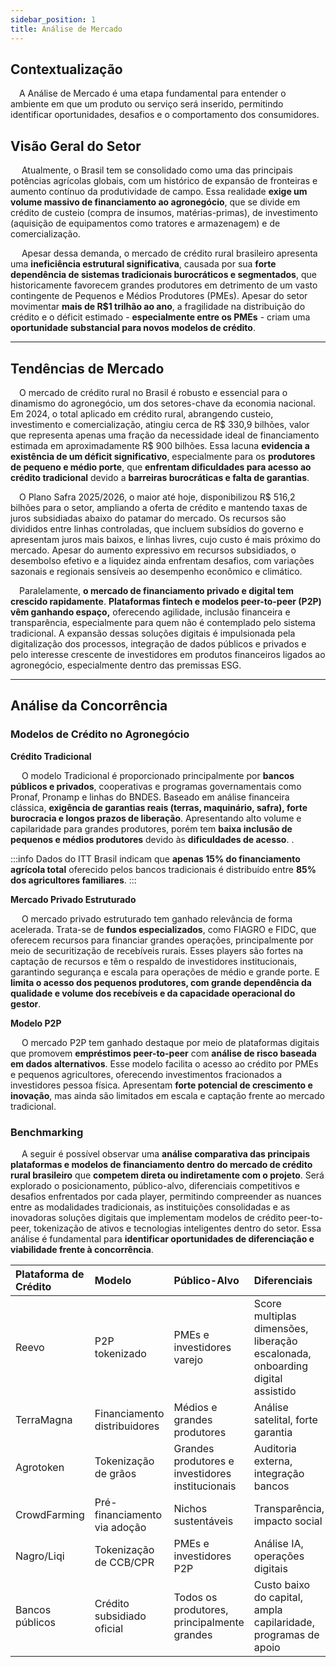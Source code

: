 ```yaml
---
sidebar_position: 1
title: Análise de Mercado
---
```


## Contextualização

&emsp;A Análise de Mercado é uma etapa fundamental para entender o ambiente em que um produto ou serviço será inserido, permitindo identificar oportunidades, desafios e o comportamento dos consumidores. 

## Visão Geral do Setor

&emsp; Atualmente, o Brasil tem se consolidado como uma das principais potências agrícolas globais, com um histórico de expansão de fronteiras e aumento contínuo da produtividade de campo. Essa realidade **exige um volume massivo de financiamento ao agronegócio**, que se divide em crédito de custeio (compra de insumos, matérias-primas), de investimento (aquisição de equipamentos como tratores e armazenagem) e de comercialização.

&emsp; Apesar dessa demanda, o mercado de crédito rural brasileiro apresenta uma **ineficiência estrutural significativa**, causada por sua **forte dependência de sistemas tradicionais burocráticos e segmentados**, que historicamente favorecem grandes produtores em detrimento de um vasto contingente de Pequenos e Médios Produtores (PMEs). Apesar do setor movimentar **mais de R$1 trilhão ao ano**, a fragilidade na distribuição do crédito e o déficit estimado - **especialmente entre os PMEs** - criam uma **oportunidade substancial para novos modelos de crédito**.

---
## Tendências de Mercado

&emsp;O mercado de crédito rural no Brasil é robusto e essencial para o dinamismo do agronegócio, um dos setores-chave da economia nacional. Em 2024, o total aplicado em crédito rural, abrangendo custeio, investimento e comercialização, atingiu cerca de R$ 330,9 bilhões, valor que representa apenas uma fração da necessidade ideal de financiamento estimada em aproximadamente R$ 900 bilhões. Essa lacuna **evidencia a existência de um déficit significativo**, especialmente para os **produtores de pequeno e médio porte**, que **enfrentam dificuldades para acesso ao crédito tradicional** devido a **barreiras burocráticas e falta de garantias**.

&emsp;O Plano Safra 2025/2026, o maior até hoje, disponibilizou R$ 516,2 bilhões para o setor, ampliando a oferta de crédito e mantendo taxas de juros subsidiadas abaixo do patamar do mercado. Os recursos são divididos entre linhas controladas, que incluem subsídios do governo e apresentam juros mais baixos, e linhas livres, cujo custo é mais próximo do mercado. Apesar do aumento expressivo em recursos subsidiados, o desembolso efetivo e a liquidez ainda enfrentam desafios, com variações sazonais e regionais sensíveis ao desempenho econômico e climático.

&emsp;Paralelamente, **o mercado de financiamento privado e digital tem crescido rapidamente**. **Plataformas fintech e modelos peer-to-peer (P2P) vêm ganhando espaço,** oferecendo agilidade, inclusão financeira e transparência, especialmente para quem não é contemplado pelo sistema tradicional. A expansão dessas soluções digitais é impulsionada pela digitalização dos processos, integração de dados públicos e privados e pelo interesse crescente de investidores em produtos financeiros ligados ao agronegócio, especialmente dentro das premissas ESG.

---
## Análise da Concorrência

### Modelos de Crédito no Agronegócio

**Crédito Tradicional**

&emsp; O modelo Tradicional é proporcionado principalmente por **bancos públicos e privados**, cooperativas e programas governamentais como Pronaf, Pronamp e linhas do BNDES. Baseado em análise financeira clássica, **exigência de garantias reais (terras, maquinário, safra), forte burocracia e longos prazos de liberação**. Apresentando alto volume e capilaridade para grandes produtores, porém tem **baixa inclusão de pequenos e médios produtores** devido às **dificuldades de acesso**. .

:::info
Dados do ITT Brasil indicam que **apenas 15% do financiamento agrícola total** oferecido pelos bancos tradicionais é distribuído entre **85% dos agricultores familiares**.
:::

**Mercado Privado Estruturado**

&emsp; O mercado privado estruturado tem ganhado relevância de forma acelerada. Trata-se de **fundos especializados**, como FIAGRO e FIDC, que oferecem recursos para financiar grandes operações, principalmente por meio de securitização de recebíveis rurais. Esses players são fortes na captação de recursos e têm o respaldo de investidores institucionais, garantindo segurança e escala para operações de médio e grande porte. E **limita o acesso dos pequenos produtores, com grande dependência da qualidade e volume dos recebíveis e da capacidade operacional do gestor**.

**Modelo P2P**

&emsp; O mercado P2P tem ganhado destaque por meio de plataformas digitais que promovem **empréstimos peer-to-peer** com **análise de risco baseada em dados alternativos**. Esse modelo facilita o acesso ao crédito por PMEs e pequenos agricultores, oferecendo investimentos fracionados a investidores pessoa física. Apresentam **forte potencial de crescimento e inovação**, mas ainda são limitados em escala e captação frente ao mercado tradicional.

### Benchmarking 
&emsp; A seguir é possível observar uma **análise comparativa das principais plataformas e modelos de financiamento dentro do mercado de crédito rural brasileiro** que **competem direta ou indiretamente com o projeto**. Será explorado o posicionamento, público-alvo, diferenciais competitivos e desafios enfrentados por cada player, permitindo compreender as nuances entre as modalidades tradicionais, as instituições consolidadas e as inovadoras soluções digitais que implementam modelos de crédito peer-to-peer, tokenização de ativos e tecnologias inteligentes dentro do setor. Essa análise é fundamental para **identificar oportunidades de diferenciação e viabilidade frente à concorrência**.

| Plataforma de Crédito | Modelo | Público-Alvo | Diferenciais | Desafios |
| :-------------------- | :----- | :----------- | :------------ | :------- |
| Reevo | P2P tokenizado | PMEs e investidores varejo | Score multiplas dimensões, liberação escalonada, onboarding digital assistido | Captação inicial, escalabilidade, regulação |
| TerraMagna | Financiamento distribuidores | Médios e grandes produtores | Análise satelital, forte garantia | Baixa presença nos PMEs |
| Agrotoken | Tokenização de grãos | Grandes produtores e investidores institucionais | Auditoria externa, integração bancos | Difícil adoção por pequenos produtores |
| CrowdFarming | Pré-financiamento via adoção | Nichos sustentáveis | Transparência, impacto social | Baixa escala, logística complexa |
| Nagro/Liqi | Tokenização de CCB/CPR | PMEs e investidores P2P | Análise IA, operações digitais | Capilaridade limitada |
| Bancos públicos | Crédito subsidiado oficial | Todos os produtores, principalmente grandes | Custo baixo do capital, ampla capilaridade, programas de apoio | Burocracia, lentidão, baixa inclusão para os menores produtores



